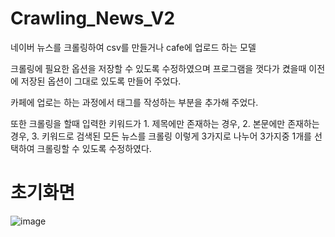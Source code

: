 # Crawling_News_V2

네이버 뉴스를 크롤링하여 csv를 만들거나 cafe에 업로드 하는 모델

크롤링에 필요한 옵션을 저장할 수 있도록 수정하였으며 프로그램을 껏다가 켰을때 이전에 저장된 옵션이 그대로 있도록 만들어 주었다.

카페에 업로는 하는 과정에서 태그를 작성하는 부분을 추가해 주었다.

또한 크롤링을 할때 입력한 키워드가 1. 제목에만 존재하는 경우, 2. 본문에만 존재하는 경우, 3. 키워드로 검색된 모든 뉴스를 크롤링
이렇게 3가지로 나누어 3가지중 1개를 선택하여 크롤링할 수 있도록 수정하였다.

# 초기화면
![image](https://user-images.githubusercontent.com/61766408/148412794-9a4a9c3f-0387-48fe-969c-cb479ae03807.png)
